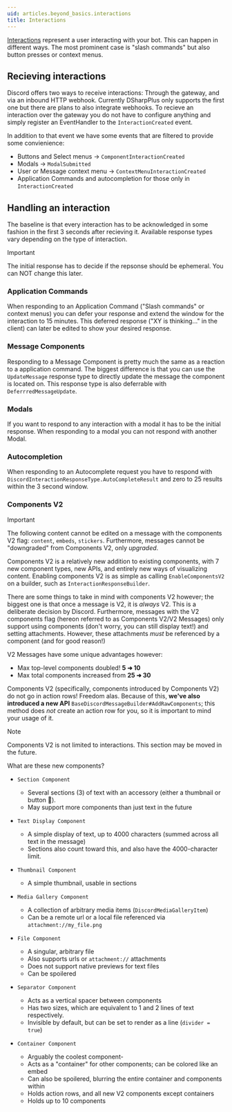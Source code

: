```yaml
---
uid: articles.beyond_basics.interactions
title: Interactions
---
```


[Interactions](https://discord.com/developers/docs/interactions/receiving-and-responding#interactions) represent a user interacting with your bot.
This can happen in different ways. The most prominent case is "slash commands" but also button presses or context menus.

## Recieving interactions
Discord offers two ways to receive interactions: Through the gateway, and via an inbound HTTP webhook.
Currently DSharpPlus only supports the first one but there are plans to also integrate webhooks.
To recieve an interaction over the gateway you do not have to configure anything and simply register an EventHandler to the `InteractionCreated` event.

In addition to that event we have some events that are filtered to provide some convienience:

- Buttons and Select menus -> `ComponentInteractionCreated`
- Modals -> `ModalSubmitted`
- User or Message context menu -> `ContextMenuInteractionCreated`
- Application Commands and autocompletion for those only in `InteractionCreated`

## Handling an interaction
The baseline is that every interaction has to be acknowledged in some fashion in the first 3 seconds after recieving it.
Available response types vary depending on the type of interaction.

> [!Important]
> The initial response has to decide if the repsonse should be ephemeral. You can NOT change this later.

### Application Commands
When responding to an Application Command ("Slash commands" or context menus) you can defer your response and extend the window for the interaction to 15 minutes.
This deferred response ("XY is thinking..." in the client) can later be edited to show your desired response.

### Message Components
Responding to a Message Component is pretty much the same as a reaction to a application command. 
The biggest difference is that you can use the `UpdateMessage` response type to directly update the message the component is located on.
This response type is also deferrable with `DeferrredMessageUpdate`.


### Modals 
If you want to respond to any interaction with a modal it has to be the initial response.
When responding to a modal you can not respond with another Modal.

### Autocompletion
When responding to an Autocomplete request you have to respond with `DiscordInteractionResponseType.AutoCompleteResult` and zero to 25 results within the 3 second window.


### Components V2

> [!Important]
> The following content cannot be edited on a message with the components V2 flag: `content`, `embeds`, `stickers`. Furthermore, messages cannot be "downgraded" from Components V2, only *upgraded*.

Components V2 is a relatively new addition to existing components, with 7 new component types, new APIs, and entirely new ways of visualizing content.
Enabling components V2 is as simple as calling `EnableComponentsV2` on a builder, such as `InteractionResponseBuilder`.

There are some things to take in mind with components V2 however; the biggest one is that once a message is V2, it is *always* V2.
This is a deliberate decision by Discord. Furthermore, messages with the V2 components flag (hereon referred to as Components V2/V2 Messages) only support using components (don't worry, you can still display text!) and setting attachments. However, these attachments *must* be referenced by a component (and for good reason!)

V2 Messages have some unique advantages however:
- Max top-level components doubled! **5 ➜ 10**
- Max total components increased from **25 ➜ 30**

Components V2 (specifically, components introduced by Components V2) do not go in action rows! Freedom alas.
Because of this, **we've also introduced a new API** `BaseDiscordMessageBuilder#AddRawComponents`; this method does *not* create an action row for you, so it is important to mind your usage of it.

> [!Note]
> Components V2 is not limited to interactions. This section may be moved in the future.

What are these new components?

- `Section Component`
  - Several sections (3) of text with an accessory (either a thumbnail or button 👀).
  - May support more components than just text in the future


- `Text Display Component`
  - A simple display of text, up to 4000 characters (summed across all text in the message)
  - Sections also count toward this, and also have the 4000-character limit.


- `Thumbnail Component`
  - A simple thumbnail, usable in sections


- `Media Gallery Component`
  - A collection of arbitrary media items (`DiscordMediaGalleryItem`)
  - Can be a remote url or a local file referenced via `attachment://my_file.png`


- `File Component`
  - A singular, arbitrary file
  - Also supports urls or `attachment://` attachments
  - Does not support native previews for text files
  - Can be spoilered


- `Separator Component`
  - Acts as a vertical spacer between components
  - Has two sizes, which are equivalent to 1 and 2 lines of text respectively.
  - Invisible by default, but can be set to render as a line (`divider = true`)

- `Container Component`
  - Arguably the coolest component-
  - Acts as a "container" for other components; can be colored like an embed
  - Can also be spoilered, blurring the entire container and components within
  - Holds action rows, and all new V2 components except containers
  - Holds up to 10 components
